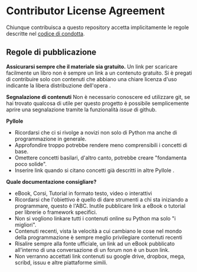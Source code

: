 # Contributor License Agreement

Chiunque contribuisca a questo repository accetta implicitamente le regole descritte nel [codice di condotta](/CODE_OF_CONDUCT.md).

## Regole di pubblicazione

**Assicurarsi sempre che il materiale sia gratuito.**
Un link per scaricare facilmente un libro non è sempre un link a un contenuto gratuito.
Si è pregati di contribuire solo con contenuti che abbiano una chiare licenza d'uso indicante la libera distribuzione dell'opera .

**Segnalazione di contenuti**
Non è necessario conoscere ed utilizzare git, se hai trovato qualcosa di utile per questo progetto è possibile semplicemente aprire una segnalazione tramite la funzionalità _issue_ di github.

**Pyllole**

 * Ricordarsi che ci si rivolge a novizi non solo di Python ma anche di programmazione in generale.
 * Approfondire troppo potrebbe rendere meno comprensibili i concetti di base.
 * Omettere concetti basilari, d'altro canto, potrebbe creare "fondamenta poco solide".
 * Inserire link quando si citano concetti già descritti in altre Pyllole .

**Quale documentazione consigliare?**

 * eBook, Corsi, Tutorial in formato testo, video o interattivi
 * Ricordarsi che l'obiettivo è quello di dare strumenti a chi sta iniziando a programmare, questo è l'ABC. Inutile pubblicare link a eBook o tutorial per librerie o framework specifici.
 * Non si vogliono linkare tutti i contenuti online su Python ma solo "i migliori".
 * Contenuti recenti, vista la velocità a cui cambiano le cose nel mondo della programmazione è sempre meglio privilegiare contenuti recenti
 * Risalire sempre alla fonte ufficiale, un link ad un eBook pubblicato all'interno di una conversazione di un forum non è un buon link.
* Non verranno accettati link contenuti su google drive, dropbox, mega, scribd, issuu e altre piattaforme simili.
